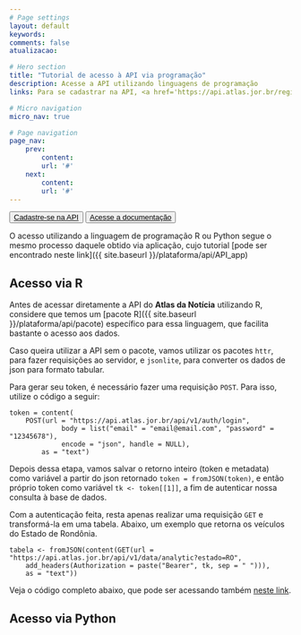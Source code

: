 ```yaml
---
# Page settings
layout: default
keywords:
comments: false
atualizacao:

# Hero section
title: "Tutorial de acesso à API via programação"
description: Acesse a API utilizando linguagens de programação
links: Para se cadastrar na API, <a href='https://api.atlas.jor.br/register' target='_blank'>clique aqui</a>. Acesse o GitHub do pacote R <a href='https://github.com/voltdatalab/newsatlasbr' target='_blank'>aqui</a>.

# Micro navigation
micro_nav: true

# Page navigation
page_nav:
    prev:
        content:
        url: '#'
    next:
        content:
        url: '#'
---
```


<style>
p img{
  border: 1px solid #333
}
</style>

<a href="{{ site.baseurl }}/plataforma/API/utilizarAPI"><button class="btn btn--dark btn--rounded btn--w-icon" style="display:inline">Cadastre-se na API</button></a> <a href="{{ site.baseurl }}/plataforma/api/documentacaoAPI }}"><button class="btn btn--dark btn--rounded btn--w-icon" style="display:inline"> Acesse a documentação </button></a>

O acesso utilizando a linguagem de programação R ou Python segue o mesmo processo daquele obtido via aplicação, cujo tutorial [pode ser encontrado neste link]({{ site.baseurl }}/plataforma/api/API_app)

## Acesso via R

Antes de acessar diretamente a API do **Atlas da Notícia** utilizando R, considere que temos um [pacote R]({{ site.baseurl }}/plataforma/api/pacote) específico para essa linguagem, que facilita bastante o acesso aos dados.

Caso queira utilizar a API sem o pacote, vamos utilizar os pacotes `httr`, para fazer requisições ao servidor, e `jsonlite`, para converter os dados de json para formato tabular.

Para gerar seu token, é necessário fazer uma requisição `POST`. Para isso, utilize o código a seguir:

```
token = content(
    POST(url = "https://api.atlas.jor.br/api/v1/auth/login",
             body = list("email" = "email@email.com", "password" = "12345678"),
             encode = "json", handle = NULL),
        as = "text")
```

Depois dessa etapa, vamos salvar o retorno inteiro (token e metadata) como variável a partir do json retornado `token = fromJSON(token)`, e então próprio token como variável `tk <- token[[1]]`, a fim de autenticar nossa consulta à base de dados.

Com a autenticação feita, resta apenas realizar uma requisição `GET` e transformá-la em uma tabela. Abaixo, um exemplo que retorna os veículos do Estado de Rondônia.

```
tabela <- fromJSON(content(GET(url = "https://api.atlas.jor.br/api/v1/data/analytic?estado=RO",
    add_headers(Authorization = paste("Bearer", tk, sep = " "))),
    as = "text"))
```

Veja o código completo abaixo, que pode ser acessando também [neste link](https://gist.github.com/sergiospagnuolo/f7b5bdd2fc430c791746a39d99319406.js).

<script src="https://gist.github.com/sergiospagnuolo/f7b5bdd2fc430c791746a39d99319406.js"></script>

## Acesso via Python

<script src="https://gist.github.com/sergiospagnuolo/5b5583c8e18fe555cdd629f744a54799.js"></script>
